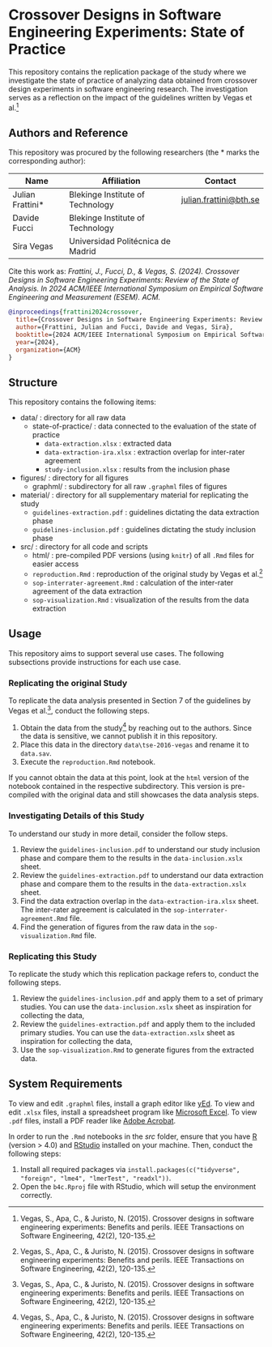 # Crossover Designs in Software Engineering Experiments: State of Practice

This repository contains the replication package of the study where we investigate the state of practice of analyzing data obtained from crossover design experiments in software engineering research.
The investigation serves as a reflection on the impact of the guidelines written by Vegas et al.[^1]

## Authors and Reference

This repository was procured by the following researchers (the * marks the corresponding author):

| Name | Affiliation | Contact |
|---|---|---|
| Julian Frattini* | Blekinge Institute of Technology | julian.frattini@bth.se |
| Davide Fucci | Blekinge Institute of Technology | |
| Sira Vegas | Universidad Politécnica de Madrid | |

Cite this work as: _Frattini, J., Fucci, D., & Vegas, S. (2024). Crossover Designs in Software Engineering Experiments: Review of the State of Analysis. In 2024 ACM/IEEE International Symposium on Empirical Software Engineering and Measurement (ESEM). ACM._

```bibtex
@inproceedings{frattini2024crossover,
  title={Crossover Designs in Software Engineering Experiments: Review of the State of Analysis},
  author={Frattini, Julian and Fucci, Davide and Vegas, Sira},
  booktitle={2024 ACM/IEEE International Symposium on Empirical Software Engineering and Measurement (ESEM)},
  year={2024},
  organization={ACM}
}
```

## Structure

This repository contains the following items:

* data/ : directory for all raw data
  * state-of-practice/ : data connected to the evaluation of the state of practice
    * `data-extraction.xlsx` : extracted data
    * `data-extraction-ira.xlsx` : extraction overlap for inter-rater agreement
    * `study-inclusion.xlsx` : results from the inclusion phase
* figures/ : directory for all figures
  * graphml/ : subdirectory for all raw `.graphml` files of figures
* material/ : directory for all supplementary material for replicating the study
  * `guidelines-extraction.pdf` : guidelines dictating the data extraction phase
  * `guidelines-inclusion.pdf` : guidelines dictating the study inclusion phase
* src/ : directory for all code and scripts
  * html/ : pre-compiled PDF versions (using `knitr`) of all `.Rmd` files for easier access
  * `reproduction.Rmd` : reproduction of the original study by Vegas et al.[^1]
  * `sop-interrater-agreement.Rmd` : calculation of the inter-rater agreement of the data extraction
  * `sop-visualization.Rmd` : visualization of the results from the data extraction
  
## Usage

This repository aims to support several use cases.
The following subsections provide instructions for each use case.

### Replicating the original Study

To replicate the data analysis presented in Section 7 of the guidelines by Vegas et al.[^1], conduct the following steps.

1. Obtain the data from the study[^1] by reaching out to the authors. Since the data is sensitive, we cannot publish it in this repository.
2. Place this data in the directory `data\tse-2016-vegas` and rename it to `data.sav`.
3. Execute the `reproduction.Rmd` notebook.

If you cannot obtain the data at this point, look at the `html` version of the notebook contained in the respective subdirectory.
This version is pre-compiled with the original data and still showcases the data analysis steps.

### Investigating Details of this Study

To understand our study in more detail, consider the follow steps.

1. Review the `guidelines-inclusion.pdf` to understand our study inclusion phase and compare them to the results in the `data-inclusion.xslx` sheet.
2. Review the `guidelines-extraction.pdf` to understand our data extraction phase and compare them to the results in the `data-extraction.xslx` sheet.
3. Find the data extraction overlap in the `data-extraction-ira.xlsx` sheet. The inter-rater agreement is calculated in the `sop-interrater-agreement.Rmd` file.
4. Find the generation of figures from the raw data in the `sop-visualization.Rmd` file.

### Replicating this Study

To replicate the study which this replication package refers to, conduct the following steps.

1. Review the `guidelines-inclusion.pdf` and apply them to a set of primary studies. You can use the `data-inclusion.xslx` sheet as inspiration for collecting the data,
2. Review the `guidelines-extraction.pdf` and apply them to the included primary studies. You can use the `data-extraction.xslx` sheet as inspiration for collecting the data,
3. Use the `sop-visualization.Rmd` to generate figures from the extracted data.

## System Requirements

To view and edit `.graphml` files, install a graph editor like [yEd](https://www.yworks.com/products/yed).
To view and edit `.xlsx` files, install a spreadsheet program like [Microsoft Excel](https://www.microsoft.com/en/microsoft-365/excel).
To view `.pdf` files, install a PDF reader like [Adobe Acrobat](https://www.adobe.com/en/acrobat/pdf-reader.html).

In order to run the `.Rmd` notebooks in the *src* folder, ensure that you have [R](https://ftp.acc.umu.se/mirror/CRAN/) (version > 4.0) and [RStudio](https://posit.co/download/rstudio-desktop/#download) installed on your machine. 
Then, conduct the following steps:

1. Install all required packages via `install.packages(c("tidyverse", "foreign", "lme4", "lmerTest", "readxl"))`.
2. Open the `b4c.Rproj` file with RStudio, which will setup the environment correctly.
  
[^1]: Vegas, S., Apa, C., & Juristo, N. (2015). Crossover designs in software engineering experiments: Benefits and perils. IEEE Transactions on Software Engineering, 42(2), 120-135.